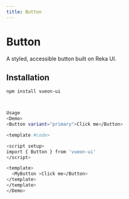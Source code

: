 ```yaml
---
title: Button
---
```


# Button

A styled, accessible button built on Reka UI.

## Installation

```bash
npm install vueon-ui



Usage
<Demo>
<Button variant="primary">Click me</Button>

<template #code>

<script setup>
import { Button } from 'vueon-ui'
</script>

<template>
  <MyButton >Click me</Button>
</template>
</template>
</Demo>